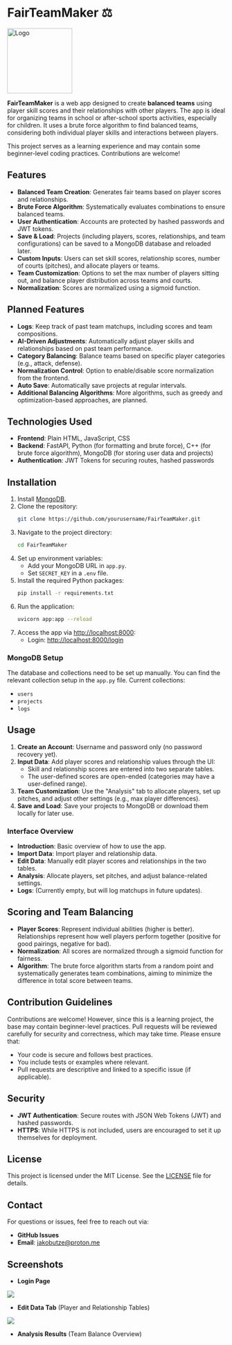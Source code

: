 # FairTeamMaker ⚖️
<img src="/frontend/UI/img/Logo.png" alt="Logo" width="150"/>

**FairTeamMaker** is a web app designed to create **balanced teams** using player skill scores and their relationships with other players. The app is ideal for organizing teams in school or after-school sports activities, especially for children. It uses a brute force algorithm to find balanced teams, considering both individual player skills and interactions between players.

This project serves as a learning experience and may contain some beginner-level coding practices. Contributions are welcome!

## Features

- **Balanced Team Creation**: Generates fair teams based on player scores and relationships.
- **Brute Force Algorithm**: Systematically evaluates combinations to ensure balanced teams.
- **User Authentication**: Accounts are protected by hashed passwords and JWT tokens.
- **Save & Load**: Projects (including players, scores, relationships, and team configurations) can be saved to a MongoDB database and reloaded later.
- **Custom Inputs**: Users can set skill scores, relationship scores, number of courts (pitches), and allocate players or teams.
- **Team Customization**: Options to set the max number of players sitting out, and balance player distribution across teams and courts.
- **Normalization**: Scores are normalized using a sigmoid function.

## Planned Features

- **Logs**: Keep track of past team matchups, including scores and team compositions.
- **AI-Driven Adjustments**: Automatically adjust player skills and relationships based on past team performance.
- **Category Balancing**: Balance teams based on specific player categories (e.g., attack, defense).
- **Normalization Control**: Option to enable/disable score normalization from the frontend.
- **Auto Save**: Automatically save projects at regular intervals.
- **Additional Balancing Algorithms**: More algorithms, such as greedy and optimization-based approaches, are planned.

## Technologies Used

- **Frontend**: Plain HTML, JavaScript, CSS
- **Backend**: FastAPI, Python (for formatting and brute force), C++ (for brute force algorithm), MongoDB (for storing user data and projects)
- **Authentication**: JWT Tokens for securing routes, hashed passwords

## Installation

1. Install [MongoDB](https://www.mongodb.com/try/download/community).
2. Clone the repository:
   ```bash
   git clone https://github.com/yourusername/FairTeamMaker.git
   ```
3. Navigate to the project directory:
   ```bash
   cd FairTeamMaker
   ```
4. Set up environment variables:
   - Add your MongoDB URL in `app.py`.
   - Set `SECRET_KEY` in a `.env` file.
5. Install the required Python packages:
   ```bash
   pip install -r requirements.txt
   ```
6. Run the application:
   ```bash
   uvicorn app:app --reload
   ```
7. Access the app via [http://localhost:8000](http://localhost:8000):
   - Login: [http://localhost:8000/login](http://localhost:8000/login)

### MongoDB Setup

The database and collections need to be set up manually. You can find the relevant collection setup in the `app.py` file. Current collections:
- `users`
- `projects`
- `logs`

## Usage

1. **Create an Account**: Username and password only (no password recovery yet).
2. **Input Data**: Add player scores and relationship values through the UI:
   - Skill and relationship scores are entered into two separate tables.
   - The user-defined scores are open-ended (categories may have a user-defined range).
3. **Team Customization**: Use the "Analysis" tab to allocate players, set up pitches, and adjust other settings (e.g., max player differences).
4. **Save and Load**: Save your projects to MongoDB or download them locally for later use.

### Interface Overview

- **Introduction**: Basic overview of how to use the app.
- **Import Data**: Import player and relationship data.
- **Edit Data**: Manually edit player scores and relationships in the two tables.
- **Analysis**: Allocate players, set pitches, and adjust balance-related settings.
- **Logs**: (Currently empty, but will log matchups in future updates).

## Scoring and Team Balancing

- **Player Scores**: Represent individual abilities (higher is better). Relationships represent how well players perform together (positive for good pairings, negative for bad).
- **Normalization**: All scores are normalized through a sigmoid function for fairness.
- **Algorithm**: The brute force algorithm starts from a random point and systematically generates team combinations, aiming to minimize the difference in total score between teams.

## Contribution Guidelines

Contributions are welcome! However, since this is a learning project, the base may contain beginner-level practices. Pull requests will be reviewed carefully for security and correctness, which may take time. Please ensure that:

- Your code is secure and follows best practices.
- You include tests or examples where relevant.
- Pull requests are descriptive and linked to a specific issue (if applicable).

## Security

- **JWT Authentication**: Secure routes with JSON Web Tokens (JWT) and hashed passwords.
- **HTTPS**: While HTTPS is not included, users are encouraged to set it up themselves for deployment.

## License

This project is licensed under the MIT License. See the [LICENSE](./LICENSE) file for details.

## Contact

For questions or issues, feel free to reach out via:
- **GitHub Issues**
- **Email**: jakobutze@proton.me

## Screenshots

- **Login Page**
<img src="./Screenshots/Login.png">

- **Edit Data Tab** (Player and Relationship Tables)

<img src="./Screenshots/Interface-Edit-Data-Tab.png">

- **Analysis Results** (Team Balance Overview)